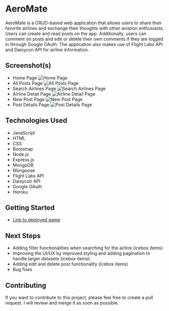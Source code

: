 # AeroMate
AeroMate is a CRUD-based web application that allows users to share their favorite airlines and exchange their thoughts with other aviation enthusiasts. Users can create and read posts on the app. Additionally, users can comment on posts and edit or delete their own comments if they are logged in through Google OAuth. The application also makes use of Flight Labs API and Daisycon API for airline information.

## Screenshot(s)
- Home Page
![Home Page](https://i.imgur.com/ZohVsOk.png)
- All Posts Page
![All Posts Page](https://i.imgur.com/elYohAZ.png)
- Search Airlines Page
![Search Airlines Page](https://i.imgur.com/Gmw6jzK.png)
- Airline Detail Page
![Airline Detail Page](https://i.imgur.com/hXu93Su.png)
- New Post Page
![New Post Page](https://i.imgur.com/GQhhnua.png)
- Post Details Page
![Post Details Page](https://i.imgur.com/Hd6rd39.png)
## Technologies Used
- JavaScript
- HTML
- CSS
- Bootstrap
- Node.js
- Express.js
- MongoDB
- Mongoose
- Flight Labs API
- Daisycon API
- Google OAuth
- Heroku

## Getting Started
- [Link to deployed game](https://aeromate.herokuapp.com/)

## Next Steps
- Adding filter functionalities when searching for the airline (icebox items)
- Improving the UI/UX by improved styling and adding pagination to handle larger datasets (icebox items)
- Adding edit and delete post functionality (icebox items)
- Bug fixes

## Contributing
If you want to contribute to this project, please feel free to create a pull request. I will review and merge it as soon as possible.